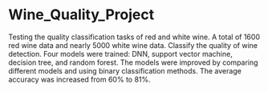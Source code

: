 # Wine_Quality_Project

Testing the quality classification tasks of red and white wine. A total of 1600 red wine data and nearly 5000 white wine data. Classify the quality of wine detection. Four models were trained: DNN, support vector machine, decision tree, and random forest. The models were improved by comparing different models and using binary classification methods. The average accuracy was increased from 60% to 81%. 

